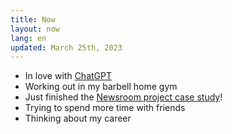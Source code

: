 ```yaml
---
title: Now
layout: now
lang: en
updated: March 25th, 2023
---
```

* In love with [ChatGPT](https://chat.openai.com/)
* Working out in my barbell home gym
* Just finished the [Newsroom project case study](/en/newsroom)!
* Trying to spend more time with friends
* Thinking about my career